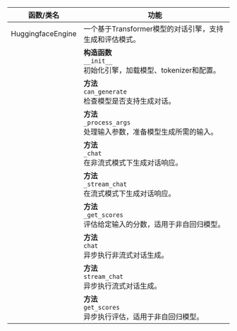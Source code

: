 |函数/类名| 功能|
|---|---|
|HuggingfaceEngine| 一个基于Transformer模型的对话引擎，支持生成和评估模式。|
|| **构造函数**<br>`__init__`<br>初始化引擎，加载模型、tokenizer和配置。|
|| **方法**<br>`can_generate`<br>检查模型是否支持生成对话。|
|| **方法**<br>`_process_args`<br>处理输入参数，准备模型生成所需的输入。|
|| **方法**<br>`_chat`<br>在非流式模式下生成对话响应。|
|| **方法**<br>`_stream_chat`<br>在流式模式下生成对话响应。|
|| **方法**<br>`_get_scores`<br>评估给定输入的分数，适用于非自回归模型。|
|| **方法**<br>`chat`<br>异步执行非流式对话生成。|
|| **方法**<br>`stream_chat`<br>异步执行流式对话生成。|
|| **方法**<br>`get_scores`<br>异步执行评估，适用于非自回归模型。|
